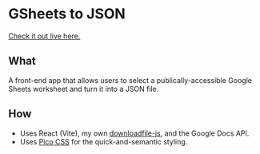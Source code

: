 # GSheets to JSON

[Check it out live here.](https://gsheets-to-json.timinc.us/)

## What

A front-end app that allows users to select a publically-accessible Google Sheets worksheet and turn it into a JSON file.

## How

* Uses React (Vite), my own [downloadfile-js](https://github.com/tmetcalfe89/downloadfile-js), and the Google Docs API.
* Uses [Pico CSS](https://picocss.com/) for the quick-and-semantic styling.
